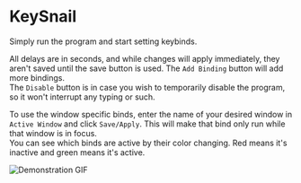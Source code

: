 ﻿# KeySnail

Simply run the program and start setting keybinds.

All delays are in seconds, and while changes will apply immediately, they aren't saved until the save button is used. The `Add Binding` button will add more bindings.  
The `Disable` button is in case you wish to temporarily disable the program, so it won't interrupt any typing or such.

To use the window specific binds, enter the name of your desired window in `Active Window` and click `Save/Apply`. This will make that bind only run while that window is in focus.  
You can see which binds are active by their color changing. Red means it's inactive and green means it's active.

![Demonstration GIF](https://imgur.com/bswDnXg)
